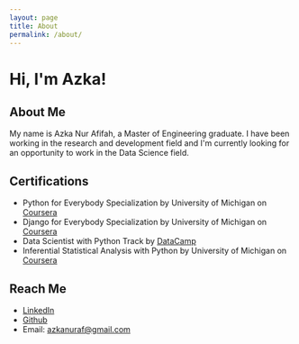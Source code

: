 ```yaml
---
layout: page
title: About
permalink: /about/
---
```


<style>
  <link rel="stylesheet" href="https://cdnjs.cloudflare.com/ajax/libs/font-awesome/4.7.0/css/font-awesome.min.css">
</style>

# Hi, I'm Azka!

## About Me

My name is Azka Nur Afifah, a Master of Engineering graduate. I have been working in the research and development field and I'm currently looking for an opportunity to work in the Data Science field.

## Certifications
- Python for Everybody Specialization by University of Michigan on [Coursera](https://www.coursera.org/verify/specialization/QCCAJ69FR59Y)
- Django for Everybody Specialization by University of Michigan on [Coursera](https://www.coursera.org/verify/specialization/W92YB3VWLU52)
- Data Scientist with Python Track by [DataCamp](https://www.datacamp.com/statement-of-accomplishment/track/c5f624eb63274284450ee6c684485a398448517e)
- Inferential Statistical Analysis with Python by University of Michigan on [Coursera](https://www.coursera.org/verify/FPLJMEHHEZJU)

## Reach Me
- [LinkedIn](https://www.linkedin.com/in/azkanuraf/)
- [Github](https://github.com/azukacchi)
- Email: azkanuraf@gmail.com 